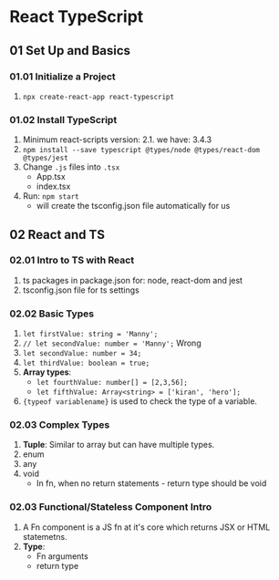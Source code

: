 # React TypeScript

## 01 Set Up and Basics

### 01.01 Initialize a Project
1. `npx create-react-app react-typescript`

### 01.02 Install TypeScript
1. Minimum react-scripts version: 2.1. we have: 3.4.3
2. `npm install --save typescript @types/node @types/react-dom @types/jest`
3. Change `.js` files into `.tsx`
    * App.tsx
    * index.tsx
4. Run: `npm start`
    - will create the tsconfig.json file automatically for us

## 02 React and TS
### 02.01 Intro to TS with React
1. ts packages in package.json for: node, react-dom and jest
2. tsconfig.json file for ts settings

### 02.02 Basic Types
1. `let firstValue: string = 'Manny';`
2. `// let secondValue: number = 'Manny';` Wrong
3. `let secondValue: number = 34;`
4. `let thirdValue: boolean = true;`
5. **Array types**:
    * `let fourthValue: number[] = [2,3,56];`
    * `let fifthValue: Array<string> = ['kiran', 'hero'];`
6. `{typeof variablename}` is used to check the type of a variable.

### 02.03 Complex Types
1. **Tuple**: Similar to array but can have multiple types.
2. enum
3. any
4. void
    * In fn, when no return statements - return type should be void

### 02.03 Functional/Stateless Component Intro
1. A Fn component is a JS fn at it's core which returns JSX or HTML statemetns.
2. **Type**:
    * Fn arguments
    * return type
